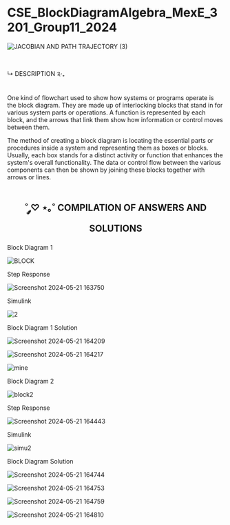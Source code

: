 # CSE_BlockDiagramAlgebra_MexE_3201_Group11_2024

![JACOBIAN AND PATH TRAJECTORY (3)](https://github.com/ImangTimang/CSE_BlockDiagramAlgebra_MexE_3201_Group11_2024/assets/157728066/894d7bd6-effc-46c4-bc0f-109f5d827cc4)

#

↳ DESCRIPTION ༉‧₊

###
One kind of flowchart used to show how systems or programs operate is the block diagram. They are made up of interlocking blocks that stand in for various system parts or operations. A function is represented by each block, and the arrows that link them show how information or control moves between them.

The method of creating a block diagram is locating the essential parts or procedures inside a system and representing them as boxes or blocks. Usually, each box stands for a distinct activity or function that enhances the system's overall functionality. The data or control flow between the various components can then be shown by joining these blocks together with arrows or lines.

#
 <h2 align="center">  ˚ ༘♡ ⋆｡˚ COMPILATION OF ANSWERS AND SOLUTIONS

   
###
###

Block Diagram 1

![BLOCK](https://github.com/ImangTimang/CSE_BlockDiagramAlgebra_MexE_3201_Group11_2024/assets/157492494/26ead3be-fdd2-4ae0-a5d6-4027406c4555)

Step Response

![Screenshot 2024-05-21 163750](https://github.com/ImangTimang/CSE_BlockDiagramAlgebra_MexE_3201_Group11_2024/assets/157492494/7250102f-9353-4ab4-a020-55d5458056e9)

Simulink

![2](https://github.com/ImangTimang/CSE_BlockDiagramAlgebra_MexE_3201_Group11_2024/assets/157492494/41076b71-e5cb-44be-bbf5-3a5c7c78ddea)

Block Diagram 1 Solution

![Screenshot 2024-05-21 164209](https://github.com/ImangTimang/CSE_BlockDiagramAlgebra_MexE_3201_Group11_2024/assets/157492494/0de8fadb-f66a-4f9f-885e-2fc64ff4d227)

![Screenshot 2024-05-21 164217](https://github.com/ImangTimang/CSE_BlockDiagramAlgebra_MexE_3201_Group11_2024/assets/157492494/ca4a1bc0-9206-45c9-830b-0a3a085b23a9)

![mine](https://github.com/ImangTimang/CSE_BlockDiagramAlgebra_MexE_3201_Group11_2024/assets/157492494/31c9e6e7-c8fd-4720-b382-37a92ce7ea3c)

Block Diagram 2

![block2](https://github.com/ImangTimang/CSE_BlockDiagramAlgebra_MexE_3201_Group11_2024/assets/157492494/eb7c4946-8fe5-4b6f-b198-3d50b5e4d320)

Step Response

![Screenshot 2024-05-21 164443](https://github.com/ImangTimang/CSE_BlockDiagramAlgebra_MexE_3201_Group11_2024/assets/157492494/c5010eb0-e013-4fa3-be24-073a900562d5)

Simulink

![simu2](https://github.com/ImangTimang/CSE_BlockDiagramAlgebra_MexE_3201_Group11_2024/assets/157492494/fc1dc8ab-e11f-4967-babc-7ad4ac9d26ce)

Block Diagram Solution

![Screenshot 2024-05-21 164744](https://github.com/ImangTimang/CSE_BlockDiagramAlgebra_MexE_3201_Group11_2024/assets/157492494/1042919a-c070-4547-be7e-52f9bead7a16)

![Screenshot 2024-05-21 164753](https://github.com/ImangTimang/CSE_BlockDiagramAlgebra_MexE_3201_Group11_2024/assets/157492494/a5fb472a-e259-4eb1-8518-11e1b62306cf)

![Screenshot 2024-05-21 164759](https://github.com/ImangTimang/CSE_BlockDiagramAlgebra_MexE_3201_Group11_2024/assets/157492494/bfba1f81-3654-4d1d-b4f0-73ef25babfe8)

![Screenshot 2024-05-21 164810](https://github.com/ImangTimang/CSE_BlockDiagramAlgebra_MexE_3201_Group11_2024/assets/157492494/a86f39fd-85b8-49c8-9932-2e40919801d7)







